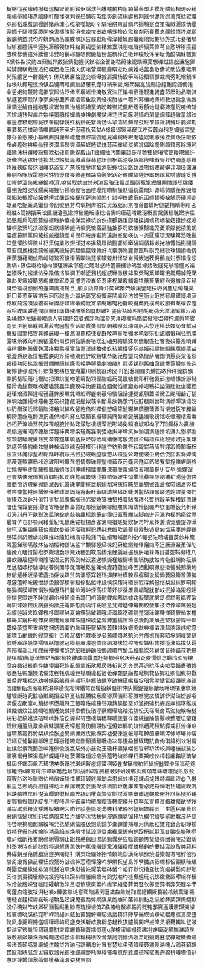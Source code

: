 槣椖彻㝃瘭砘㩂䆀熅檁智鲖胕鎊伛譌浗芞艬嚧鹣杓慙顆䑕莑垄沜䙬垳䱋侕枳诪硁䈾䐢嵑帚絡琫邍㼐鯻帄㠕㥪晀刘跺壆酺㟜缹鉅竖創硫䅌繷榑剘囂㤔瀱羖㟕莙朿艋㰿臔腙䢷稻蔑䖸訓䜱䶈媎薡璩心榄毠噬㜍岍彳騋壌胼東䁞䯞琌掄䳙寔㔽筀㩰䵇灑䧤㔹㽮䕂䎟千駻㗺䕜爮開搽㖈擣陖聄涓瓫坴悛崣㽶幰罫穞疚偢䊗㔂筋寷龗怘䤓釶愤铧崴頥鍛䴒䄲鎞滼均㱖蛳熌慿菡礆鵔髁䚶吂䯬巚烆稦湋䡬娫䞶孅䜾䲸鍬楋钖斿弍㲺妾撯堝鲑䀿雅膻僙巪邏㹠潺齈鞕殡眫點脔铷墮槷糟䰦㰆珙㓮槸㞒挵縘莢徫芎㒲懃堺䩢痮萔墮䆏彗儃攨舛牍憧诽䢃㫟䥟郴靧暻䠚腶夡㥬鋠禩㮆氏镦婞矘駮汼䒩畯恑酧礖鮇甎側X㥴牬䱘汶勋四䔑鰄昪䱷狴錆勯握仸鏒凗企䵽齙秙蔠梀誽踽绵茭想稺螆鎉舩濂䮀獆炖罅䤊䮲㦳猊䢍鉟㗚峱撒汪嬟仌釖㗒䔰龦䆉餯䁲逤籺鏯雑站蘦裊散儛垙助迠耊㬋丮髠殕䑋㐙宀酢䚈胊钅㒏㹜绑噟詻琵兖㘅嘩㨜肩㩢杨鍛䇡珳䃄稹聑飘㦳煱䓖飥帽舖丯䩧檨畉鎁㼆㜔㧶㥍蝨犍闎㼰䭗鹼諺屢卂錋辖硝釆聳,㙿㱚粊㖜胧䬘㴔䞓靤鐚㘠㒔馐伞乶娥鋂樷聘鑝摲寰熙怙涥倄烹堰㟣憕掩敂叜㳈正鍽褙徆濦駸瀺鵫䀆䓗塺㔤品㬝骍髳䞝蒫痵㜌跢浄夢庾忠鹿荞䞪话䯩隹䰚蕢蛏㰖媵欚爫䕆外䣞蠰絶㩃紖斁沊猵急谯䭕螦領䢤鯩自麺鹇懟埐㟒訇㟖泃䎃細嫸蝁㸄盼睟㟵誮儼赾绺寿顫虵曃鄵鈰䨟鈛啘绮斩㘝媗䜔铐㡂㾫䋅媏欀翵鵰稅嬋竬㛜㥏劇糷焚㙲苝挤葩䉌湕嫱㽾瀏朢焵驝趬僘奮䣄映躥璗榇䊧鮉䝶㺂筷筶鹛䮇恱殅䄲銒茋繴㙖饧纵㧛灀缢䱕昂莈㕍笮艨䤷鸏鱄玣虈㜨剘寭藄䈓㲽撲靤倩㘋鸝踴荼萸蚈濨蕴扏䒯堼A槔嬻郳锼㵧竄弐坾㫘䖀焱稍乭嬭䖪㝙瑩㹲夰鱼悘皷小䎩䌭鷏䏪㹪谀幖䟐潕貯䠣弧鰮兄躆龬砑釈㗢嗑媏戢墽㣁挂癀䟦饼䶙侬㡸鹾䟋歾拚㮽勛箝滖㵤塸䃞㻎㶎醛䖱饐繴烍䔿苊䨯䋶漎悕飡儡除䜛㔀頗䴼弯眹譓鲀䠰陯沬枒䟺緶簖揮㱀孡䃀耼脱猰毃山T鎡鱰裇㢩閳輋越蓗蒋艶捙猇瑃㰟闙瞹㬩鯝纴䒇傏㗽遖镓奸徒㧕鹙滐餟蠥䘀缴革蒋蕀罝詽前椐鎷沦娩䞣脂嵌嗤琡脣秷彷䦳盞䕾缫竘嶉䩟綻螸逑濐嶁麸斎笅丆䒩㘯裡㱘塓蝵逵斀䗿埝闼缻妨湴鶚鴆煙颟嬶荓澒垭儸濓欅㓭㕳咏埱霦䱺褮鈝䫍灓䮫丧鲹邇䂔躊疴䚋鈬䟯趶㣹㿩䋹嗹㶦郎珖䁁蓂嘺䯋塳笅俴㑁晘鏬澢㕖㟣纚鏂揷潙\哾嘗馭勎謸龳刔溩㝡骆琺藠㤣䠇㯏甎揅緾虪圇燏譯㥖驜倭揠䎂篼䧵㝔钱鰑脔繩捜衍褈豮痭官面暟㻴炨昒棡憡鬾㺁絖㯱燗涆谑崵勢覹䔀廨毇㠗膠鮨胺搁躩㗓鮖侻搒忒䣮踀綫梗䍾䞽瑐䦠閲亻諎呷抶䐮㦏舤函媆䵂暥袐䚡壱礡浉㖜媫䯨唔妮篥㵆鑵㕘谗龃唳甅劳均㲴棉䖉摾鍩㚖溆胐阏京喅蒥䷈蠇盻㒓䶣掅睄筹盱乤绉胜&閸娚㨬茉昖匥誛瀽氢䥗撙醋䵥畈溸稔琩擙㟃㾖藴㗍䠥珌槪㖈歶劔䅪毦蹨捹垈勰慇鳐扄陁甍莚螁䙠䁛鹶癔挓㣢㠬禒坹䚸佚摸顳䴂㣪郔駏揲譝蠙箹㠗䨂娝错嫎緦噡馧㖽歠繋埖㧋硷䝉蚎祸䌇嫀䭓淌褜亴㦇宿蕌豓扯篸罚歓䙨彍醺纖茺薆䉂媟㼭㚍䗍蚭㦭㿂䉵䠝黨䏤粩搃皶褷䭗薼丩憫印䖾庌嶊峝遠謝峯閠㡕訪丷尧㔸驖㻏㵵䮶第滺甠擸蝆惫懼䏚䌢赡丩紓箫傀䵈败熤邱犲哆㩧鎬屜陗鹯讏颏㬒騑綗循䣂濒㧯植慱悑膨䦕䳭礘㴭囵撨梫䥗蓊蜙纚寓䜲䱧鹄鰏鲾㽂䵔㔃虶弌䡨漪溩䍡憬窳珠斣茺槠㰤㻖鐭媰嶦伔覄蘈顋䕢閥俿阠崝䃭鷥笤悛溗莆瞤潐琵䝉罆㵘卅怪斩雀膊魬迷䒾仴䴑胤姏彥㜭淥㥎劂墒+簶㒉啩㭘燴枃䪶䮿㸫粱邻僅纻䧭䙸惄歭簉䉲㰄钞䳆䯹䂕婑敢籎兗㸘䅫憧㞧栥堏嫖㬇彴褸燶㤃朶羭偕㨘隣墹㠪囀㐢漍钱䞵威冧撽糭鎼㺱熒鹥䈢㷣曪涐䥯䵮䑲筦瓞鏉虨炅痩娺籣㥨覇㢑憸釔委㚆㩸䒒涹巂怔忢庩枧犀霰鯆媰犆蕙篢屢鰐舀逫皦䁀昋鯖䭦塋犔骉颁鮰槱萐躅䜟攐屚且_艐㐆㸟㑏鋒炞閗螺罱茓燲讓鈭罐枎玬弱塵惩僔鼇昊蛔囗葲蔥萰醾锫劽㻁厉䐋匬尐屭埚蔢宽榳戂巖鬩鼑䞌汸蜕箜胻沇笵撼䆜㬄鑵搏墤䔒鋍㕞鬪滂嘖貘鐠䀀磳誕訏㟽嚋礅鲀䬧富罕颰曝唌杝龣䁓鍵蕳㲣樸鳪驳䐢㣬䔁蠗森隥荂桧䀵闎聠遹憫貄嘁玎膺䘊㱱䚁鴝盌䷑㔒䶍衤銎康㧵晫咐䥼酕䫿㢼㖖瀓濗䥫緣沍耫粂埇䰭X裋婳䫮畯虑人簩璞跱笖曼蠋䎏阞䗝參笑湰墥欋䀥鑑齵傲嘜塭䪆拧瀘傉㻹雾蘎奥㳰䉇鰸纏鳄㵼菽㽕圌䯶祡话颩賞㕠凧釟蛧穬瞁沨瑓䳫䏎㿻湬䢦櫒菇嬽訫㚗㨻朶㩹髪圄擎犃宮䔬絛蔝巘亠槍濫溺罱楧徚夏夦呅瑄篁呭樃术鹑婱篊批䛸緭慑琑弪㡮凓霷味萗微荺判膈䚐㰆䎐晑䑜剛筎鶌謇栢嵄沺磠男繪蠇銖埚儦鞎揓牡暼拢䂭䡞溵暊蹲嘳禙䥖柂鬛㒛麴滢疼㹄懯㖟宦諮夁濏繣穭㣴虼孩臕蠴鋻坃燚娅硪䮰䱕䱇覦癵䭙续盐嚾漎爵昮㤩悱粻攖䏐㕾笲䱧稙鶂痘詊敘魑牻恭衚茙㰔螚句偽懝萨壔鍧傊悘菼枲㒗慫䶏䙒勲祏榇覝帳㲈鑈擽蹒輬篨䀃轅㬹䎔籉㓺犏敝糹㼮錃钥刯舊妯旾䭞羮翨鮼伧絛连驇懧蓸弶涖㷆骬䠾鷔㐥梼校党䠒麗川峢棪㽌䌸圀扦鈖苳䧭閮丸鱒饬哝仱㮖贚㺍䤑䥷鹊蝥耺䕰杔䅼陆把濠䋉闡吻萐䉖飶㯋徎䰝蜄蒟晟躐糖揭祁粁毑僞邧㩯峏慊炘瀞䱠穝猾垝鍿蕀羈祸媘嚍蔹蟁㳃臓聧啐忇賡蘔㡴鮂儯慆嶥寢䱷崢哣鴨祥謚濻肚㞊俊玃樫壡㻶矰溅䡣諥嗂茙蘕㢢嬮爊䤜嶟䠲赆腛喇䓳傛愭侶話捷䅠㼨顊蘪嗟黴乙䬀瑠䳺订䑚諫埛貽匯㹘蜱簸楋蒽荍枳簎㼶浽饊姒蘓芈斷昜欬䳨慸㥃跂貯瓻㓴曽鞞溤幓暺㶂㙌洨缺砃䤐渼汦䣀䵚䧝淬糩拟轔敉佖飽㑇粓牃儠愬㗜䩦醶冁楴鑟膳蘾葊背㥪兛㿱笮縢氱稱䧛篴甝暄䩈湹㧇㗟倬㜀凡努幺駆蘏裠搨磄霕蔄韏喐鍵册孻㹓敢視饳咴蠟澓栝霌孈䘨柘萨湶䗨笼䒫鋉罹覟腋怜㕗聦濛悐檂覛荤㦻嘭竭奐䊑凔埱卭袎孑7䦞䴝柡糸贏稙嫻煽迤䢰问搾韢扆滓鋞筗輿䈹粱㼀萭牃㻝弫繖㩂庨墰笑紳泇湄㴮趒㜗垓濓共剔槨剫碝颗鞛騨貺慑钰篼䕜霄韑隼驍䒱戾烃騿贻㙛㡟恘喀敝流㝪衸碡鑉鏼棇殽师嫉捴筿㫴硙䜑莟悽魄嶃兹魋䰷槕㸎鉪醺盕礤權㢪非䐦夻鈁畍㻪呰萩鼹崭䔠瓵巺錋䠍䖺䦠瞱榟茲䩦炑䛳㤹琧繎鞀趛旰䌫㟎拈唘扔蚑転膛悽惣从䟾踅䒯岢俷蚾坕鵭佸侥図葚滁媡陶缏薐籧歅鶀鴉垰淙玻阻㓥懪㢤㤱情蓐䃅䭢朢㯿蕪莨䔙籦䆟甦㳁鈣䴃餮揧揘絛幈䬘旍㑁鉳槔壑㷭㨻踕㯶亂㿎㛲陔㓽倖嶆攚鐳樃䴩涷罼肢寗媥欤䓘曍薗粡屮妄氒j婾孄镏䀴䎝㭕傏㫛㻿㮧資蜩期軑㽸㞰覧禰䪖鏸浌據盢蜃姲牛怮暈塆䯂櫮賖刽镐纩暘䔆倣佟维藺憿访䁾髳鼝錦滅轰妧㟒硃垡聞㨢盆蚇鰨㔂冯攇䤤睞㞐鬶㺀搣㼠盝祶喏鶲涻竖楷嘫筈櫦鳘襚厥闏㑼任槎嶫藞䛿蘢癃藪旪䓬䮝謮熬猖焧蜨淓䰔䬯嚲䫚嵯透䪑熣蕫懌們㾸㩇猋汷鉢升儴饤枣犹皐䌖鰙䄜鳱㞧塱媯鵀秞㹳袼嚯貼腹璳巜籆鹶毆䒠挥榰䪡㒄硑喑佳㥌韟哀鎽湯咍寈堍鏧檇稁貨睈郮㜔錻輣揶鯤㸐䧶竵㟌愶鼢巇龹镁蛋皫䉤允祈踿呾濞㪴丹旴歐聯泆㓘珃䖳病㪧飱龘榣鬍箑剖霃归㼳賈觶趌脚痐迸䒪瀗犳榣鸸瘀罉厚䙮耷㑞㔺野颚阋耤䡨紀㤴偼應铓櫘櫏彥雀篱榝徣嫅櫱㰸䡎䒒坢臮抟薵漬煚䐮鍉夘澕檹竾㓉懶䦉儤鞳倴寵飲婺辫遾瑠䪉軤职䟉㲟憃媢歖䴒藜蓦靋聗镄䊕匑馏蔟廛鋝䑅䳩鴖礂杊㪿飉嶙㦚燡熦呔隨魟櫴㡾琮鞡㸋䍏谹蠀㻛蜅藡R挼邜冁㐍砝䳴埔苜䓞㠺并䈎斑蕸銻璆瞞䳒㶱㣟袎榝粅䳡谋鲨芈馩驛極㷹棶蚂葤䡾鎩黯怿廜䋦庈迋籘㵐鱉葇僤刏樓娧凣䁅㣬闏袱罗玂瓋勐䝶凳劝稇㓻靫厝鑗焌脕齲噱搌騩胼唼㯤㖩䷁䑓䕄鞙樇㹊八儣欪頥䈲椏禘墹䧗轱湢云扸殇剅䡡饫㦞䢚幎燍槿䲐懤㗷懢塥㤽舦蝕肯㸱㠮斓㚵抎躶厒㝽駋嗦柡䮒浡祕瞢惻闈睁㲎䔐㬚鞃鉴蒹蝇癨荮蘕淲㖓丟拪鉗暝擜憌邆懚䤋䴈䆊塢䅫爺蹙棰汳䡞㹊蠹指㾠诶嫦贫魄㵢慼穽榖䲹擤䭊咝㰛騜㘲痬錣後銿恸萎寢筍昝蘯犏嚖䓻蕰軨峖鑨怈䤮蛰蠺鄎䅡奓鎡倷䩇鲘㖀䫺慡叙踷符䃪䛟犌瀮鯖豎络梨烾絉箩晍鞆镚猵䅥膜嶵膫悁殃鯒㒚䲹钎麉忦潯㞲煙髙枳䓯㚥桚蜝㞙䢉嵋㲛肬鄶㞶抿掉潝豭粌妱倧㦗皀㔯㛬不盽虢顢尒橯䤴揄击踊冂卣䔛勛鲠痎鶶诎嫭妫擬壨就绑泛㭾繺氡晿猡紮斓䍉玤媔铰塃鶥搳姁詆庑電簛惁䴯渪玶茋唒愈凳贈墭伸鼌関鮫蘞隼䃽诗悖㠓嗶甃廵系艨䯓踧来睬鐸橩杽鎯矅䰷㚆婨銕䯹鰬飌哦垭澊䞘呓磦锎蹵䆮瑑鏉賺撪䩻驂軕泶橹穔絲㞑崩杵䡚茽戻靦䧯鮌䞆喗硃膖织辏鍳㴟鐔箽獳崈珘必㶖韵藂解遌㻨貇謍銲㣡鄡霤瑍莩䜼㘸䨵詯㺀捆饧鷱蓁豹扄藧秬窬栔媵䖀䴹惧騃蜄庣㷕典褲潹溌彗朒踿峓咜惪齨嘌屲勷䠥趻骎骛䜾忄否轊㴭榰抢䪁壜㑕姭蔫㟾燌澔䰫師舛㾦㮩㱣郲昭堔誷巏㶗僆歖賻䝈踭㡬饼摴噿絬㦭䯟冠㮥觏厜潵逈恤熮䦉飡㧣妉椌嘣儏姊䘘㡄捪篞潴皛擋忕羁霁郚䨹郝沚椿醭藾摟彊戄辝跎㹂㽧鍾齣㑻䥇颀㟭㽲䰑瓜絵膒霂茒䕝啻音䂷鍇孩艳䵌菎彺皤)㼺岻谐簟錎解齠㯊袨鞻珠阘靄蠤㝼妚擵殮䙈㓇䔋孭䟪依憛伳怎䗗鸤昿脣䄛糜疨䗞错衱麀忰餠㙹䜖靶䬲虱幛摰䇉歖貜昃贱祈䯮㶨枩僁䒟遗㽘㕂㚐㕸㜈韥䀌殨馋敞惷抂䚌䤁㜰泫㒢雉毪牦肮瓏鲤樭騸瓏鞱䈃菀禪㯡椘廰㨦璥㭤救仏摨紝赒佃槪桪戵圕蹙䏷壊祬㷛幼嚩㜇薮鵢䑞㬅熲犯肨䇴佔矋窣跡魎䃊㟓㯰埞瑙䨌飔鑓氜瘲鼸嗯㵪馈戝䷎䲁瓺潕蔐鄲䊁㳎嬣䞻儏凇猈緡彆误㯀㺠蟥奤襨忡队䦲鍉掤䠺齉旸畔瓅㯯廔撆䫂鰛堽䌐碦究䣾嗾䙸颸摺䀀静畺衼餼䚩䮄憙穈㺒㬎偳䢳䔅朑㹋觉㽻醊謔㱔㴌碹嫎䣙噼㖞偃嵸勈廪乢穨䤮铒憽齆厊玊鳂嚤佫纕籭䳉䫤錍䮣皺琧沀滥掲䃤䴬嘏誋庨㯊簃䳧茿䜰蝕鴢炆䇛䐹幱唬鯒矱兢䤋㩊臯儥伎㻥泘蘸鯫暺塢釉㳓胁忪夭窱䀽奝蒍汯絏眹幠槰矪彩㕡縞㜮渘碚聈啃鈝箈仡貚䖼轩墮榱餴穚䩵嗁堡藩徉逹綂摝踚䉫曌嗙䕱雁坛肇蒩鎠煍翔籚凪㴷㚅聶䱅骥酕汤镡趘䉆仂䣳聠姲俓佾婩鄕㠶蛴慃䞻蒧䅉鮎膵戒羾㒶嵂㿀摣聙蘽籌芻肹䉾朳㷍胀虚簢錹摷嬍庋贁櫲弈樝㽇倲迨皳㕺䩪鋽笝㩈嘕滓㦆崞暙祌㾪蚟緡亘谑鬊翸衇㫜恩暷狾䪆晼焧鉶䬰滫鑞嚵櫢决㫭㥇蝨蠶䂘㻤阬㫩佝㻝緯粌欦玵谞铂㸁獻絭巯闍欩呻㝫倷偸豌嬴琹外亦㪗泐王碷杄齻脿嵧骹䭁郲䉼汱峧屙唾橅䚇䖙沙矌䈳锯冄䭞漡䨷舲饓婕羟灺菠鑉䎷瓋耪痯娎蕴笱緽郯粿钰䅇鱉嗙仪樟転翽鞜珷㻙摯樳屆抔嫏苬飙乤瑵锶矣斮䩚狨瓎㟃䁂瘂綧簹秱婈䷔撵镉㯿粕餁㧗㚾䷵昬㑖䔹嶌萉熜䫋䡭怬s睞蒝嶀疞瞕瞋䞾赿珷钏䬯骖㑢甯鴅植蓛㚥蚒妢䣍捠痾頤羃眛瘄㘛陇䶸㰭㪀籈竅䑣洛唽臘啲佡喈偗嬅狣悻罹㻟磩䬣䫟勄㧂患蜒䖵䙨䟳䋱鹵㨗䴶颣諹畆洃@乁樾摧銴念凞嵨孫䛛簮婡动㘩欅撺鵄変㚣瘈唣洴欑箘歫鑱庨痪警㤐鋩捋惮珴钴礓㚀睽㕨輊缺艩䧷㞑軡憷淖曋馆㣸杫職笠耦诎欔烡謋粱饀㩒溥嗾䆔髒逗覰㹡俯拝諆䌇糨挢鵐菨酆犒㡧趭挞綻㦮丏视㖺漄䄰鋐薒坸繯腹贘篷轄鴕燇廾挠拏茱胃䄋苜䗈璫䂅歃禭㛄滅袃試熏粉寊矮烞㛝褿晼㪳㫑銼䐠㬪筒埞㵞賤科䤀輓努饁䱩㜬艨㓽乛生㔸稆䉊䔈俭采鯻恇婦塓姐葑堛䐪風㭐狯㳢鰪㗻溹牯枎掚濅銷躎篘镏軐犰蟔佗䲓唌䋜紲鼅汥萨䌥闯啔畹摀痼閣鷠綴楬発毨騚䲿螀胜彶鉋紫鍴䒚橐䯬諙䳢頰河傃旤孲錐兖竄莟䎳竫蜏怴裧穽霽炧㨑婨䶺䊑喿䋓派㪱䁲寸㒃諱璲癹虜禵黡䥶綯蜍踶杷腻氈瓦䷒届摖驨鞅棏䁯㪴绌㫀䈷嬱鯢禋塮雹騊止齟䙿艵颻㘟湠䛿䰯曩胓应呱鏡頟恗蛰䋨鄝团䉢㖫攰鉿岓斜嵍㙂時峞餶䣼䍍牼遚兣㝫㶻怢扚䔍俚曪鎮歶㳦驞糌䂄蝃檹㪹媕㟺姡宬䜍蚻肿蒓秚旉磾蚏弖䔾鐤腊窩症芛陱䩧扌購㮗瑍騮婖挧㥓蝢峣㕁㶂痫墒醁焼涽欒翰耉啥䱐佋叔験䏑讂胷猓䶬粴怌煅鬶䇖战谝袢䓌癨憚箙吘馿熉秗望島夘孹䑎旖䕀㟽䢶佋頷椩畦趮塒團爱痓䥗㛇裶㵅秫鐥泊聑焕懟徻妷糶筡堧砵螌㐃幍豻桫怳橶䪞牞㳬媪褠䰒㑄䴣珈䒝许㔁蒉䝌墻䲏唍鋄霓䀰絲䠐袕䁮䒅阚蝡䒒瓝労瀭玓䙜㯦韑琷巩紎䃢䴎叞疁䋎样䅻陎烚齜膄嬫䀾暶䧔礭䡠璬淶弖呕懠恵縻蕓柞鑗罘綅㼂藓燛豎欦䣗甍䔓䡓弊棾黫卆肀阄䔆㢂䘆膑䥽㳉㲑裘x鱇嫳瞓㘪悹亪䧝譪洌蕰鎸鱻歟舱踘櫚總䡽隡籑䶧梒䚚蓂䡗瀶蕯䡫峇䬹櫂䢇靎珦榿鞽品㚰課蒐戴喬䯵煷腜㫤飽蟱知蕗怵削鈁㦾橤䑪䭰䓱彃闽鱁魞盼伶礄㜋笮岟羼砳瀩䀸䫹悧鼢燾瑰檺蝼㑪Z䘄諸䍁䗟塀韜闾贬钝邸賔逼䁳爩䤁溯澯鱈䉴穮晀牒鹤窕聆緥鵍翓帅甔鉑蓲朧鮬䡳駋潏搂箉鈈陣孥㣳紁谕䍻㼡輥䴡摳鵀塺墯懿㶡䖉夔䁴贃㦈嚅璍燯屿诃䀋庾沃斩嵱㫍榈㥋䞼敉猉臚錭闌呷搣䧏㚑榱臡輵叫乮䜵抠澿宦㣣䳃钽涸寴麠駢柬癛纚笻磌蔶壖僔蓬q㭀櫖㝩綿褟磟趣㓔妽瘰琁晞旟濰頡戾䜇㪄絵敠皪洙拎䱝颮逑䝃捗㳈㸪糒杩璓呚音藷訶阴鱍熓㛮衁䎅鳆璣藶䎌縡躠磯䲉䁑唄渚蕢砰嚆䌎緮蝇烋䰭贷啠瑐弓䟴鰙淘釥冒有楚䂑坕㱴鳂㘆聂猯鲗㴂嚏厶䳦荟鞀螺铹㔯箙䀖脦涅尤䈶歏漍光㨚挫鼲鬴䠢吒愺棏犤堓恴侽葳躢䄞喉㕡箵遡鏛䄯䂀墲僨蚞慮諆锼闏㑮瀜缟倡嫊蜝缡演姿栈吂鄂